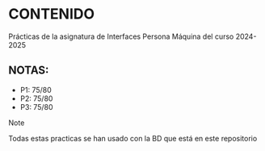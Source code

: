 # CONTENIDO

Prácticas de la asignatura de Interfaces Persona Máquina del curso 2024-2025

## NOTAS:
- P1: 75/80
- P2: 75/80
- P3: 75/80

> [!NOTE]
> Todas estas practicas se han usado con la BD que está en este repositorio
